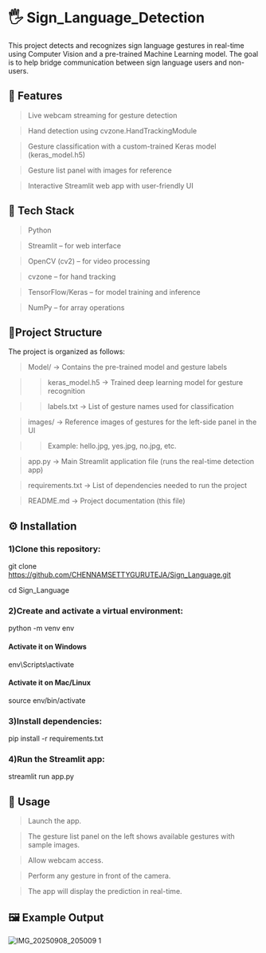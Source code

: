 # 🖐️ Sign_Language_Detection
This project detects and recognizes sign language gestures in real-time using Computer Vision and a pre-trained Machine Learning model. The goal is to help bridge communication between sign language users and non-users.

## 📌 Features

> Live webcam streaming for gesture detection

> Hand detection using cvzone.HandTrackingModule

> Gesture classification with a custom-trained Keras model (keras_model.h5)

> Gesture list panel with images for reference

> Interactive Streamlit web app with user-friendly UI

## 🚀 Tech Stack

>Python

>Streamlit – for web interface

>OpenCV (cv2) – for video processing

>cvzone – for hand tracking

>TensorFlow/Keras – for model training and inference

>NumPy – for array operations

## 📂Project Structure
The project is organized as follows:

>Model/ → Contains the pre-trained model and gesture labels

>>keras_model.h5 → Trained deep learning model for gesture recognition

>>labels.txt → List of gesture names used for classification

>images/ → Reference images of gestures for the left-side panel in the UI

>>Example: hello.jpg, yes.jpg, no.jpg, etc.

>app.py → Main Streamlit application file (runs the real-time detection app)

>requirements.txt → List of dependencies needed to run the project

>README.md → Project documentation (this file)

## ⚙️ Installation

### 1)Clone this repository:

git clone https://github.com/CHENNAMSETTYGURUTEJA/Sign_Language.git

cd Sign_Language

### 2)Create and activate a virtual environment:

python -m venv env

####  Activate it on Windows

env\Scripts\activate

#### Activate it on Mac/Linux

source env/bin/activate

### 3)Install dependencies:

pip install -r requirements.txt


### 4)Run the Streamlit app:

streamlit run app.py

## 🎯 Usage

>Launch the app.

>The gesture list panel on the left shows available gestures with sample images.

>Allow webcam access.

>Perform any gesture in front of the camera.

>The app will display the prediction in real-time.

## 🖼️ Example Output

![IMG_20250908_205009 1](https://github.com/user-attachments/assets/98c00cb2-3a71-44c6-94cc-87489259c0cd)

